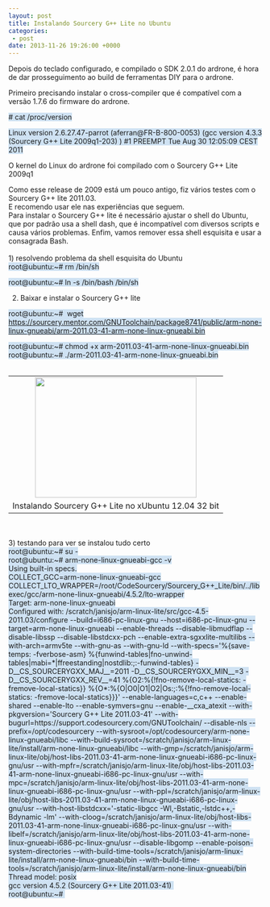 ```yaml
---
layout: post
title: Instalando Sourcery G++ Lite no Ubuntu
categories:
 - post
date: 2013-11-26 19:26:00 +0000
---
```


Depois do teclado configurado, e compilado o SDK 2.0.1 do ardrone, é hora de dar prosseguimento ao build de ferramentas DIY para o ardrone.  

  

<a name="more"></a>  
  

Primeiro precisando instalar o cross-compiler que é compatível com a versão 1.7.6 do firmware do ardrone.  

  

<span style="background-color: #cfe2f3;">\# cat /proc/version</span>  

<span style="background-color: #cfe2f3;">Linux version 2.6.27.47-parrot (aferran@FR-B-800-0053) (gcc version 4.3.3 (Sourcery G++ Lite 2009q1-203) ) \#1 PREEMPT Tue Aug 30 12:05:09 CEST 2011</span>  

O kernel do Linux do ardrone foi compilado com o Sourcery G++ Lite 2009q1  

<div>
Como esse release de 2009 está um pouco antigo, fiz vários testes com o Sourcery G++ lite 2011.03.</div>

<div>
E recomendo usar ele nas experiências que seguem.</div>

<div>
Para instalar o Sourcery G++ lite é necessário ajustar o shell do Ubuntu, que por padrão usa a shell dash, que é incompatível com diversos scripts e causa vários problemas. Enfim, vamos remover essa shell esquisita e usar a consagrada Bash.</div>

<div>
<br/></div>

<div>
1) resolvendo problema da shell esquisita do Ubuntu</div>

<div>
<span style="background-color: #cfe2f3;">root@ubuntu:~# rm /bin/sh</span></div>

<span style="background-color: #cfe2f3;">root@ubuntu:~\# ln -s /bin/bash /bin/sh</span>  

  

2) Baixar e instalar o Sourcery G++ lite  

<span style="background-color: #cfe2f3;">root@ubuntu:~\# &nbsp;wget https://sourcery.mentor.com/GNUToolchain/package8741/public/arm-none-linux-gnueabi/arm-2011.03-41-arm-none-linux-gnueabi.bin</span>  

<div>
<span style="background-color: #cfe2f3;">root@ubuntu:~# chmod&nbsp;+x arm-2011.03-41-arm-none-linux-gnueabi.bin</span></div>

<div>
<span style="background-color: #cfe2f3;">root@ubuntu:~#&nbsp;./arm-2011.03-41-arm-none-linux-gnueabi.bin</span></div>

<div>
<br/>
<table align="center" cellpadding="0" cellspacing="0" class="tr-caption-container" style="margin-left: auto; margin-right: auto; text-align: center;"><tbody>
<tr><td style="text-align: center;"><a href="http://1.bp.blogspot.com/-WjbJSBhrO4s/UpT1yW0zZFI/AAAAAAAAncs/XTtDb2xUKCk/s1600/instalando-codesourcery.png" imageanchor="1" style="margin-left: auto; margin-right: auto;"><img border="0" height="239" src="http://1.bp.blogspot.com/-WjbJSBhrO4s/UpT1yW0zZFI/AAAAAAAAncs/XTtDb2xUKCk/s1600/instalando-codesourcery.png" width="320"/></a></td></tr>
<tr><td class="tr-caption" style="text-align: center;">Instalando Sourcery G++ Lite no xUbuntu 12.04 32 bit</td></tr>
</tbody></table>
<br/>
<br/></div>

<div>
3) testando para ver se instalou tudo certo</div>

<div>
<div>
<span style="background-color: #cfe2f3;">root@ubuntu:~# su -</span></div>
<div>
<span style="background-color: #cfe2f3;">root@ubuntu:~# arm-none-linux-gnueabi-gcc -v</span></div>
<div>
<span style="background-color: #cfe2f3;">Using built-in specs.</span></div>
<div>
<span style="background-color: #cfe2f3;">COLLECT_GCC=arm-none-linux-gnueabi-gcc</span></div>
<div>
<span style="background-color: #cfe2f3;">COLLECT_LTO_WRAPPER=/root/CodeSourcery/Sourcery_G++_Lite/bin/../libexec/gcc/arm-none-linux-gnueabi/4.5.2/lto-wrapper</span></div>
<div>
<span style="background-color: #cfe2f3;">Target: arm-none-linux-gnueabi</span></div>
<div>
<span style="background-color: #cfe2f3;">Configured with: /scratch/janisjo/arm-linux-lite/src/gcc-4.5-2011.03/configure --build=i686-pc-linux-gnu --host=i686-pc-linux-gnu --target=arm-none-linux-gnueabi --enable-threads --disable-libmudflap --disable-libssp --disable-libstdcxx-pch --enable-extra-sgxxlite-multilibs --with-arch=armv5te --with-gnu-as --with-gnu-ld --with-specs='%{save-temps: -fverbose-asm} %{funwind-tables|fno-unwind-tables|mabi=*|ffreestanding|nostdlib:;:-funwind-tables} -D__CS_SOURCERYGXX_MAJ__=2011 -D__CS_SOURCERYGXX_MIN__=3 -D__CS_SOURCERYGXX_REV__=41 %{O2:%{!fno-remove-local-statics: -fremove-local-statics}} %{O*:%{O|O0|O1|O2|Os:;:%{!fno-remove-local-statics: -fremove-local-statics}}}' --enable-languages=c,c++ --enable-shared --enable-lto --enable-symvers=gnu --enable-__cxa_atexit --with-pkgversion='Sourcery G++ Lite 2011.03-41' --with-bugurl=https://support.codesourcery.com/GNUToolchain/ --disable-nls --prefix=/opt/codesourcery --with-sysroot=/opt/codesourcery/arm-none-linux-gnueabi/libc --with-build-sysroot=/scratch/janisjo/arm-linux-lite/install/arm-none-linux-gnueabi/libc --with-gmp=/scratch/janisjo/arm-linux-lite/obj/host-libs-2011.03-41-arm-none-linux-gnueabi-i686-pc-linux-gnu/usr --with-mpfr=/scratch/janisjo/arm-linux-lite/obj/host-libs-2011.03-41-arm-none-linux-gnueabi-i686-pc-linux-gnu/usr --with-mpc=/scratch/janisjo/arm-linux-lite/obj/host-libs-2011.03-41-arm-none-linux-gnueabi-i686-pc-linux-gnu/usr --with-ppl=/scratch/janisjo/arm-linux-lite/obj/host-libs-2011.03-41-arm-none-linux-gnueabi-i686-pc-linux-gnu/usr --with-host-libstdcxx='-static-libgcc -Wl,-Bstatic,-lstdc++,-Bdynamic -lm' --with-cloog=/scratch/janisjo/arm-linux-lite/obj/host-libs-2011.03-41-arm-none-linux-gnueabi-i686-pc-linux-gnu/usr --with-libelf=/scratch/janisjo/arm-linux-lite/obj/host-libs-2011.03-41-arm-none-linux-gnueabi-i686-pc-linux-gnu/usr --disable-libgomp --enable-poison-system-directories --with-build-time-tools=/scratch/janisjo/arm-linux-lite/install/arm-none-linux-gnueabi/bin --with-build-time-tools=/scratch/janisjo/arm-linux-lite/install/arm-none-linux-gnueabi/bin</span></div>
<div>
<span style="background-color: #cfe2f3;">Thread model: posix</span></div>
<div>
<span style="background-color: #cfe2f3;">gcc version 4.5.2 (Sourcery G++ Lite 2011.03-41)&nbsp;</span></div>
<div>
<span style="background-color: #cfe2f3;">root@ubuntu:~#&nbsp;</span></div>
</div>

<div>
<br/></div>